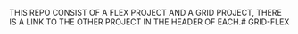 THIS REPO CONSIST OF A FLEX PROJECT AND A GRID PROJECT, THERE IS A LINK TO THE OTHER PROJECT IN THE HEADER OF EACH.#   G R I D - F L E X  
 